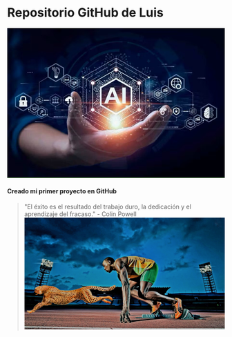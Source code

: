 # Repositorio GitHub de Luis
![Imagen de Portada](recursos/ramas_ia.jpg) 

#### Creado mi primer proyecto en GitHub
>"El éxito es el resultado del trabajo duro, la dedicación y el aprendizaje del fracaso." - Colin Powell
![Imagen de motivación](recursos/Bolt.png)
